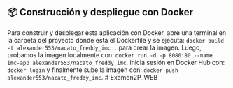 ## 📦 Construcción y despliegue con Docker

Para construir y desplegar esta aplicación con Docker, abre una terminal en la carpeta del proyecto donde está el Dockerfile y se ejecuta: `docker build -t alexander553/nacato_freddy_imc .` 
para crear la imagen. Luego, probamos la imagen localmente con: `docker run -d -p 8080:80 --name imc-app alexander553/nacato_freddy_imc`. inicia sesión en Docker Hub con: `docker login` y finalmente sube la imagen con: `docker push alexander553/nacato_freddy_imc`.
#   E x a m e n 2 P _ W E B  
 